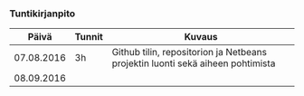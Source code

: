 ### Tuntikirjanpito
Päivä | Tunnit | Kuvaus
--------------- | ----- | ------
07.08.2016 | 3h | Github tilin, repositorion ja Netbeans projektin luonti sekä aiheen pohtimista
08.09.2016 |    | 
